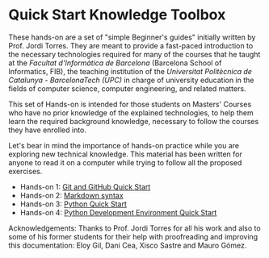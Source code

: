 # Quick Start Knowledge Toolbox

These hands-on are a set of "simple Beginner's guides"  initially written by Prof. Jordi Torres. They are meant to provide a fast-paced introduction to the necessary technologies required for many of the courses that he taught at the *Facultat d'Informàtica de Barcelona*  (Barcelona School of Informatics, FIB), the teaching institution of the *Universitat Politècnica de Catalunya - BarcelonaTech (UPC)* in charge of university education in the fields of computer science, computer engineering, and related matters.

This set of Hands-on is intended for those students on Masters' Courses who have no prior knowledge of the explained technologies, to help them learn the required background knowledge, necessary to follow the courses they have enrolled into. 

Let's bear in mind the importance of hands-on practice while you are exploring new technical knowledge. This material has been written for anyone to read it on a computer while trying to follow all the proposed exercises.

* Hands-on 1: [Git and GitHub Quick Start](./Git-Github-Quick-Start.md)
* Hands-on 2: [Markdown syntax](./Quick-Start-Markdown.md)
* Hands-on 3: [Python Quick Start](./Python-Quick-Start.md) 
* Hands-on 4: [Python Development Environment Quick Start](./Python-Development-Environment-Quick-Start.md)

Acknowledgements: Thanks to Prof. Jordi Torres for all his work and also to some of his former students for their help with proofreading and improving this documentation: Eloy Gil, Dani Cea, Xisco Sastre and Mauro Gómez.
